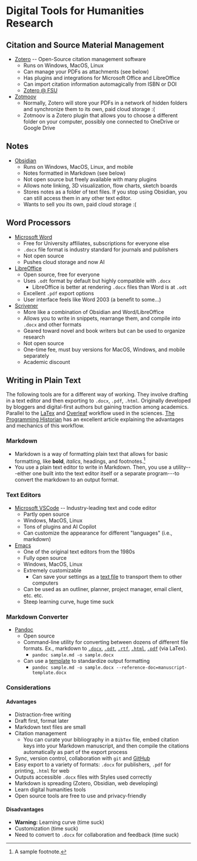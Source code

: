 # Digital Tools for Humanities Research

## Citation and Source Material Management

- [Zotero](https://zotero.org) -- Open-Source citation management software
  - Runs on Windows, MacOS, Linux
  - Can manage your PDFs as attachments (see below)
  - Has plugins and integrations for Microsoft Office and LibreOffice
  - Can import citation information automagically from ISBN or DOI
  - [Zotero @ FSU](https://guides.lib.fsu.edu/zotero)
- [Zotmoov](https://github.com/wileyyugioh/zotmoov)
  - Normally, Zotero will store your PDFs in a network of hidden folders and synchronize them to its own, paid cloud storage :(
  - Zotmoov is a Zotero plugin that allows you to choose a different folder on your computer, possibly one connected to OneDrive or Google Drive

## Notes

- [Obsidian](https://obsidian.md)
  - Runs on Windows, MacOS, Linux, and mobile
  - Notes formatted in Markdown (see below)
  - Not open source but freely available with many plugins
  - Allows note linking, 3D visualization, flow charts, sketch boards
  - Stores notes as a folder of text files. If you stop using Obsidian, you can still access them in any other text editor.
  - Wants to sell you its own, paid cloud storage :(

## Word Processors

- [Microsoft Word](https://www.microsoft.com/en-us/microsoft-365/word)
  - Free for University affiliates, subscriptions for everyone else
  - `.docx` file format is industry standard for journals and publishers
  - Not open source
  - Pushes cloud storage and now AI
- [LibreOffice](https://www.libreoffice.org/)
  - Open source, free for everyone
  - Uses `.odt` format by default but highly compatible with `.docx`
	- LibreOffice is better at rendering `.docx` files than Word is at `.odt`
  - Excellent `.pdf` export options
  - User interface feels like Word 2003 (a benefit to some...)
- [Scrivener](https://www.literatureandlatte.com/)
  - More like a combination of Obsidian and Word/LibreOffice
  - Allows you to write in snippets, rearrange them, and compile into `.docx` and other formats
  - Geared toward novel and book writers but can be used to organize research
  - Not open source
  - One-time fee, must buy versions for MacOS, Windows, and mobile separately
  - Academic discount

## Writing in Plain Text

The following tools are for a different way of working. They involve drafting in a text editor and then exporting to `.docx`, `.pdf`, `.html`. Originally developed by bloggers and digital-first authors but gaining traction among academics. Parallel to the [LaTex](https://www.latex-project.org/) and [Overleaf](https://www.overleaf.com/) workflow used in the sciences. [The Programming Historian](https://programminghistorian.org/en/lessons/sustainable-authorship-in-plain-text-using-pandoc-and-markdown) has an excellent article explaining the advantages and mechanics of this workflow. 

### Markdown

- Markdown is a way of formatting plain text that allows for basic formatting, like **bold**, *italics*, headings, and footnotes.[^1]
- You use a plain text editor to write in Markdown. Then, you use a utility---either one built into the text editor itself or a separate program---to convert the markdown to an output format.

[^1]: A sample footnote.

### Text Editors

- [Microsoft VSCode](https://code.visualstudio.com/) -- Industry-leading text and code editor
  - Partly open source
  - Windows, MacOS, Linux
  - Tons of plugins and AI Copilot
  - Can customize the appearance for different "languages" (i.e., markdown)
- [Emacs](https://www.gnu.org/software/emacs/)
  - One of the original text editors from the 1980s
  - Fully open source
  - Windows, MacOS, Linux
  - Extremely customizable
	- Can save your settings as a [text file](/extras/.emacs) to transport them to other computers
  - Can be used as an outliner, planner, project manager, email client, etc. etc.
  - Steep learning curve, huge time suck

### Markdown Converter

- [Pandoc](https://pandoc.org/)
  - Open source
  - Command-line utility for converting between dozens of different file formats. Ex., markdown to [`.docx`](/samples/README.docx), [`.odt`](/samples/README.odt), [`.rtf`](/samples/README.rtf), [`.html`](/samples/README.html), [`.pdf`](/samples/README.pdf) (via LaTex).
	- `pandoc sample.md -o sample.docx`
  - Can use a [template](/extras/manuscript-template.docx) to standardize output formatting
	- `pandoc sample.md -o sample.docx --reference-doc=manuscript-template.docx`
	
### Considerations

#### Advantages

- Distraction-free writing
- Draft first, format later
- Markdown text files are small
- Citation management
  - You can curate your bibliography in a `BibTex` file, embed citation keys into your Markdown manuscript, and then compile the citations automatically as part of the export process
- Sync, version control, collaboration with `git` and [GitHub](https://github.com)
- Easy export to a variety of formats: `.docx` for publishers, `.pdf` for printing, `.html` for web
- Outputs accessible `.docx` files with Styles used correctly
- Markdown is spreading (Zotero, Obsidian, web developing)
- Learn digital humanities tools
- Open source tools are free to use and privacy-friendly

#### Disadvantages

- **Warning:** Learning curve (time suck)
- Customization (time suck)
- Need to convert to `.docx` for collaboration and feedback (time suck)
